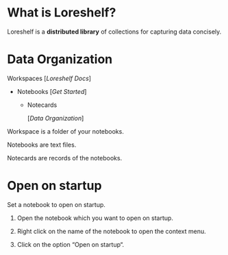 # What is Loreshelf?

Loreshelf is a **distributed library** of collections for capturing data concisely.

# Data Organization

Workspaces \[_Loreshelf Docs_\]

- Notebooks \[_Get Started_\]

  - Notecards

    \[_Data Organization_\]

Workspace is a folder of your notebooks.

Notebooks are text files.

Notecards are records of the notebooks.

# Open on startup

Set a notebook to open on startup.

1. Open the notebook which you want to open on startup.

2. Right click on the name of the notebook to open the context menu.

3. Click on the option “Open on startup“.
